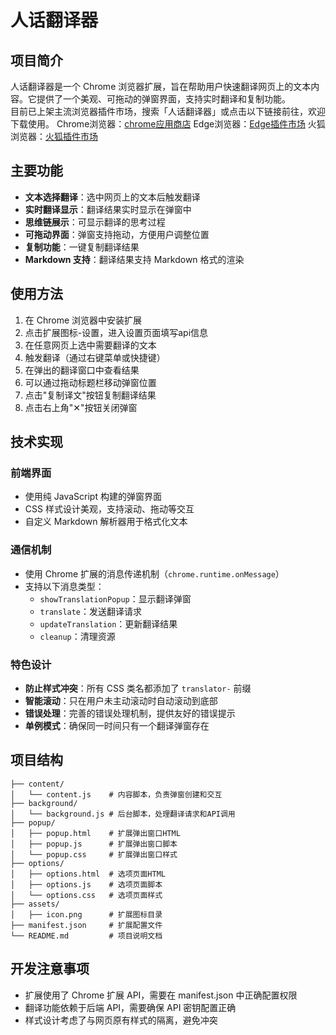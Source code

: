 # 人话翻译器

## 项目简介

人话翻译器是一个 Chrome 浏览器扩展，旨在帮助用户快速翻译网页上的文本内容。它提供了一个美观、可拖动的弹窗界面，支持实时翻译和复制功能。  
目前已上架主流浏览器插件市场，搜索「人话翻译器」或点击以下链接前往，欢迎下载使用。
Chrome浏览器：[chrome应用商店](https://chromewebstore.google.com/detail/genddacnaonloeecodkncflhpcdbcmdh)
Edge浏览器：[Edge插件市场](https://microsoftedge.microsoft.com/addons/detail/%E4%BA%BA%E8%AF%9D%E7%BF%BB%E8%AF%91%E5%99%A8/nfcgnclfgdeocdakoconadlbonnjaglj)
火狐浏览器：[火狐插件市场](https://addons.mozilla.org/zh-CN/firefox/addon/%E4%BA%BA%E8%AF%9D%E7%BF%BB%E8%AF%91%E5%99%A8/)

## 主要功能

- **文本选择翻译**：选中网页上的文本后触发翻译
- **实时翻译显示**：翻译结果实时显示在弹窗中
- **思维链展示**：可显示翻译的思考过程
- **可拖动界面**：弹窗支持拖动，方便用户调整位置
- **复制功能**：一键复制翻译结果
- **Markdown 支持**：翻译结果支持 Markdown 格式的渲染

## 使用方法

1. 在 Chrome 浏览器中安装扩展
2. 点击扩展图标-设置，进入设置页面填写api信息
3. 在任意网页上选中需要翻译的文本
4. 触发翻译（通过右键菜单或快捷键）
5. 在弹出的翻译窗口中查看结果
6. 可以通过拖动标题栏移动弹窗位置
7. 点击"复制译文"按钮复制翻译结果
8. 点击右上角"✕"按钮关闭弹窗

## 技术实现

### 前端界面

- 使用纯 JavaScript 构建的弹窗界面
- CSS 样式设计美观，支持滚动、拖动等交互
- 自定义 Markdown 解析器用于格式化文本

### 通信机制

- 使用 Chrome 扩展的消息传递机制（`chrome.runtime.onMessage`）
- 支持以下消息类型：
  - `showTranslationPopup`：显示翻译弹窗
  - `translate`：发送翻译请求
  - `updateTranslation`：更新翻译结果
  - `cleanup`：清理资源

### 特色设计

- **防止样式冲突**：所有 CSS 类名都添加了 `translator-` 前缀
- **智能滚动**：只在用户未主动滚动时自动滚动到底部
- **错误处理**：完善的错误处理机制，提供友好的错误提示
- **单例模式**：确保同一时间只有一个翻译弹窗存在

## 项目结构

```
├── content/
│   └── content.js    # 内容脚本，负责弹窗创建和交互
├── background/
│   └── background.js # 后台脚本，处理翻译请求和API调用
├── popup/
│   ├── popup.html    # 扩展弹出窗口HTML
│   ├── popup.js      # 扩展弹出窗口脚本
│   └── popup.css     # 扩展弹出窗口样式
├── options/
│   ├── options.html  # 选项页面HTML
│   ├── options.js    # 选项页面脚本
│   └── options.css   # 选项页面样式
├── assets/
│   ├── icon.png      # 扩展图标目录
├── manifest.json     # 扩展配置文件
└── README.md         # 项目说明文档
```

## 开发注意事项

- 扩展使用了 Chrome 扩展 API，需要在 manifest.json 中正确配置权限
- 翻译功能依赖于后端 API，需要确保 API 密钥配置正确
- 样式设计考虑了与网页原有样式的隔离，避免冲突